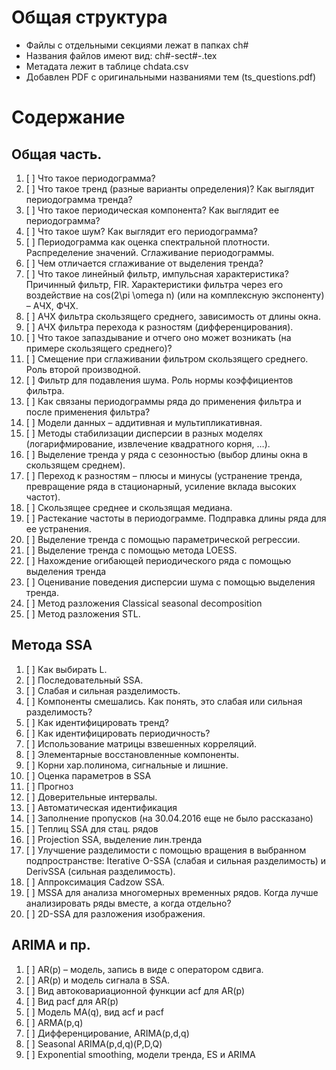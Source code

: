 # Общая структура

- Файлы с отдельными секциями лежат в папках ch#
- Названия файлов имеют вид: ch#-sect#-<shortdescription>.tex
- Метадата лежит в таблице chdata.csv
- Добавлен PDF с оригинальными названиями тем (ts_questions.pdf)

# Содержание

## Общая часть.
1. [ ] Что такое периодограмма?
2. [ ] Что такое тренд (разные варианты определения)? Как выглядит периодограмма тренда?
3. [ ] Что такое периодическая компонента? Как выглядит ее периодограмма?
4. [ ] Что такое шум? Как выглядит его периодограмма?
5. [ ] Периодограмма как оценка спектральной плотности. Распределение значений. Сглаживание
периодограммы.
6. [ ] Чем отличается сглаживание от выделения тренда?
7. [ ] Что такое линейный фильтр, импульсная характеристика? Причинный фильтр, FIR.
 Характеристики фильтра через его воздействие на cos(2\pi \omega n) (или на комплексную
экспоненту) – АЧХ, ФЧХ.
9. [ ] AЧХ фильтра скользящего среднего, зависимость от длины окна.
10. [ ] АЧХ фильтра перехода к разностям (дифференцирования).
11. [ ] Что такое запаздывание и отчего оно может возникать (на примере скользящего среднего)?
12. [ ] Смещение при сглаживании фильтром скользящего среднего. Роль второй производной.
13. [ ] Фильтр для подавления шума. Роль нормы коэффициентов фильтра.
14. [ ] Как связаны периодограммы ряда до применения фильтра и после применения фильтра?
15. [ ] Модели данных – аддитивная и мультипликативная.
16. [ ] Методы стабилизации дисперсии в разных моделях (логарифмирование, извлечение квадратного
корня, …).
17. [ ] Выделение тренда у ряда с сезонностью (выбор длины окна в скользящем среднем).
18. [ ] Переход к разностям – плюсы и минусы (устранение тренда, превращение ряда в стационарный,
усиление вклада высоких частот).
19. [ ] Скользящее среднее и скользящая медиана.
20. [ ] Растекание частоты в периодограмме. Подправка длины ряда для ее устранения.
21. [ ] Выделение тренда с помощью параметрической регрессии.
22. [ ] Выделение тренда с помощью метода LOESS.
23. [ ] Нахождение огибающей периодического ряда с помощью выделения тренда
24. [ ] Оценивание поведения дисперсии шума с помощью выделения тренда.
25. [ ] Метод разложения Classical seasonal decomposition
26. [ ] Метод разложения STL.

## Метода SSA
1. [ ] Как выбирать L.
2. [ ] Последовательный SSA.
3. [ ] Слабая и сильная разделимость.
4. [ ] Компоненты смешались. Как понять, это слабая или сильная разделимость?
5. [ ] Как идентифицировать тренд?
6. [ ] Как идентифицировать периодичность?
7. [ ] Использование матрицы взвешенных корреляций.
8. [ ] Элементарные восстановленные компоненты.
9. [ ] Корни хар.полинома, сигнальные и лишние.
10. [ ] Оценка параметров в SSA
11. [ ] Прогноз
12. [ ] Доверительные интервалы.
13. [ ] Автоматическая идентификация
14. [ ] Заполнение пропусков (на 30.04.2016 еще не было рассказано)
15. [ ] Теплиц SSA для стац. рядов
16. [ ] Projection SSA, выделение лин.тренда
17. [ ] Улучшение разделимости с помощью вращения в выбранном подпространстве: Iterative
O-SSA (слабая и сильная разделимость) и DerivSSA (сильная разделимость).
18. [ ] Аппроксимация Cadzow SSA.
19. [ ] MSSA для анализа многомерных временных рядов. Когда лучше анализировать ряды
вместе, а когда отдельно?
20. [ ] 2D-SSA для разложения изображения.

## ARIMA и пр.
1. [ ] AR(p) – модель, запись в виде с оператором сдвига.
2. [ ] AR(p) и модель сигнала в SSA.
3. [ ] Вид автоковариационной функции acf для AR(p)
4. [ ] Вид pacf для AR(p)
5. [ ] Модель MA(q), вид acf и pacf
6. [ ] ARMA(p,q)
7. [ ] Дифференцирование, ARIMA(p,d,q)
8. [ ] Seasonal ARIMA(p,d,q)(P,D,Q)
9. [ ] Exponential smoothing, модели тренда, ES и ARIMA
